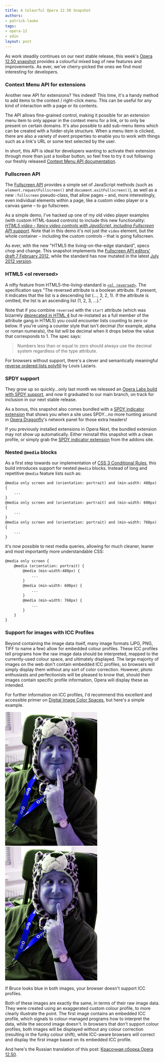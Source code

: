 ```yaml
---
title: A Colourful Opera 12.50 Snapshot
authors:
- patrick-lauke
tags:
- opera-12
- odin
layout: post
---
```

<p>As work steadily continues on our next stable release, this week&#39;s <a href="http://my.opera.com/desktopteam/blog/2012/08/28/core">Opera 12.50 snapshot</a> provides a colourful mixed bag of new features and improvements. As ever, we&#39;ve cherry-picked the ones we find most interesting for developers.</p>

<h3>Context Menu API for extensions</h3>

<p>Another new API for extensions? Yes indeed! This time, it&#39;s a handy method to add items to the context / right-click menu. This can be useful for any kind of interaction with a page or its contents.</p>
<p>The API allows fine-grained control, making it possible for an extension menu item to only appear in the context menu for a link, or to only be present on certain domains. It&#39;s also possible to add sub-menu items which can be created with a folder-style structure. When a menu item is clicked, there are also a variety of event properties to enable you to work with things such as a link&#39;s URL or some text selected by the user.</p>
<p>In short, this API is ideal for developers wanting to activate their extension through more than just a toolbar button, so feel free to try it out following our freshly released <a href="http://dev.opera.com/articles/view/extensions-api-contextmenu/">Context Menu API documentation</a>.</p>

<h3>Fullscreen API</h3>

<p>The <a href="http://dvcs.w3.org/hg/fullscreen/raw-file/tip/Overview.html">Fullscreen API</a> provides a simple set of JavaScript methods (such as <code>element.requestFullscreen()</code> and <code>document.exitFullscreen()</code>), as well as a new <code>:fullscreen</code> pseudo-class, that allow pages – and, more interestingly, even individual elements within a page, like a custom video player or a canvas game – to go fullscreen.</p>
<p>As a simple demo, I&#39;ve hacked up one of my old video player examples (with custom HTML-based controls) to include this new functionality: <a href="http://people.opera.com/patrickl/experiments/video/fullscreen/"><cite>HTML5 video - fancy video controls with JavaScript, including Fullscreen API support</cite></a>. Note that in this demo it&#39;s not just the <code>video</code> element, but the whole container – including the custom controls – that is going fullscreen. </p>

<p class="note">As ever, with the new &quot;HTML5 the living-on-the-edge standard&quot;, specs chop and change. This snapshot implements the <a href="http://dvcs.w3.org/hg/fullscreen/raw-file/529a67b8d9f3/Overview.html">Fullscreen API editors&#39; draft 7 February 2012</a>, while the standard has now mutated in the latest <a href="http://dvcs.w3.org/hg/fullscreen/raw-file/tip/Overview.html">July 2012 version</a>.</p>

<h3>HTML5 &lt;ol reversed&gt;</h3>
<p>A nifty feature from HTML5-the-living-standard is <code><a href="http://dev.w3.org/html5/spec/the-ol-element.html#attr-ol-reversed">&lt;ol reversed&gt;</a></code>. The specification says &quot;The reversed attribute is a boolean attribute. If present, it indicates that the list is a descending list (..., 3, 2, 1). If the attribute is omitted, the list is an ascending list (1, 2, 3, ...).&quot;</p>
<p>Note that if you combine <code>reversed</code> with the <code>start</code> attribute (which was bizarrely <a href="http://www.w3.org/TR/html401/struct/lists.html#h-10.2">deprecated in HTML 4</a> but re-instated as a full member of the attribute gang in HTML5) you could encounter lists counting to zero or below. If you&#39;re using a counter style that isn&#39;t decimal (for example, alpha or roman numerals), the list will be decimal when it drops below the value that corresponds to 1. The spec says:</p>
<blockquote><p>Numbers less than or equal to zero should always use the decimal system regardless of the type attribute.</p></blockquote>
<p>For browsers without support, there&#39;s a clever and semantically meaningful <a href="http://www.impressivewebs.com/reverse-ordered-lists-html5/">reverse ordered lists polyfill</a> by Louis Lazaris.</p>
<h3>SPDY support</h3>

<p>They grow up so quickly...only last month we released an <a href="http://dev.opera.com/articles/view/opera-spdy-build/">Opera Labs build with SPDY support</a>, and now it graduated to our main branch, on track for inclusion in our next stable release.</p>

<p>As a bonus, this snapshot also comes bundled with a <a href="https://addons.opera.com/en/extensions/details/spdy-indicator/">SPDY indicator extension</a> that shows you when a site uses SPDY...no more hunting around in <a href="http://www.opera.com/dragonfly/">Opera Dragonfly</a>&#39;s network panel for those extra headers!</p>

<p class="note">If you previously installed extensions in Opera Next, the bundled extension may not show up automatically. Either reinstall this snapshot with a clean profile, or simply grab the <a href="https://addons.opera.com/en/extensions/details/spdy-indicator/">SPDY indicator extension</a> from the addons site.</p>

<h3>Nested <code>@media</code> blocks</h3>

<p>As a first step towards our implementation of <a href="http://dev.w3.org/csswg/css3-conditional/">CSS 3 Conditional Rules</a>, this build introduces support for nested <code>@media</code> blocks. Instead of long and repetitive <code>@media</code> feature lists such as:</p>

<pre><code>@media only screen and (orientation: portrait) and (min-width: 480px) {
    ...
}
@media only screen and (orientation: portrait) and (min-width: 600px) {
    ...
}
@media only screen and (orientation: portrait) and (min-width: 768px) {
    ...
}</code></pre>

<p>it&#39;s now possible to nest media queries, allowing for much cleaner, leaner and most importantly more understandable CSS:</p>

<pre><code>@media only screen {
    @media (orientation: portrait) {
        @media (min-width:480px) {
            ...
        }
        @media (min-width: 600px) {
            ...
        }
        @media (min-width: 768px) {
            ...
        }
    }
}</code></pre>

<h3>Support for images with ICC Profiles</h3>

<p>Beyond containing the image data itself, many image formats (JPG, PNG, TIFF to name a few) allow for embedded colour profiles. These ICC profiles tell programs how the raw image data should be interpreted, mapped to the currently-used colour space, and ultimately displayed. The large majority of images on the web don&#39;t contain embedded ICC profiles, so browsers will simply display them without any sort of color correction. However, photo enthusiasts and perfectionists will be pleased to know that, should their images contain specific profile information, Opera will display these as intended.</p>

<p>For further information on ICC profiles, I&#39;d recommend this excellent and accessible primer on <a href="http://regex.info/blog/photo-tech/color-spaces-page0">Digital Image Color Spaces</a>, but here&#39;s a simple example.</p>

<div><img src="/blog/colourful-opera-12-50-snapshot/brucel-ICC.jpg" alt="A photo of Bruce Lawson, with an embedded colour profile - ICC-aware browsers will display this correctly" style="display:inline" /> <img src="/blog/colourful-opera-12-50-snapshot/brucel-no-ICC.jpg" alt="The same photo of Bruce Lawson, but this time without any embedded ICC profile - this will appear completely colour-shifted in all browsers" style="display:inline" />
<p class="caption">If Bruce looks blue in both images, your browser doesn&#39;t support ICC profiles.</p>
</div>

<p>Both of these images are exactly the same, in terms of their raw image data. They were created using an exaggerated custom colour profile, to more clearly illustrate the point. The first image contains an embedded ICC profile, which signals to colour-managed programs how to interpret the data, while the second image doesn&#39;t. In browsers that don&#39;t support colour profiles, both images will be displayed without any colour correction (resulting in the funky colour shift), while ICC-aware browsers will correct and display the first image based on its embedded ICC profile.</p>

<p class="note">And here&#39;s the Russian translation of this post: <a href="http://habrahabr.ru/company/opera/blog/150316/">Красочная сборка Opera 12.50</a>.</p>
